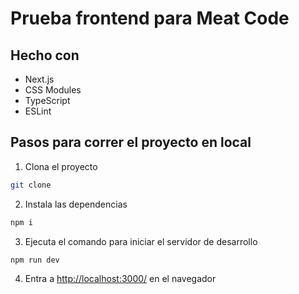 # Prueba frontend para Meat Code

## Hecho con

- Next.js
- CSS Modules
- TypeScript
- ESLint

## Pasos para correr el proyecto en local

1. Clona el proyecto

```bash
git clone 
```

2. Instala las dependencias

```bash
npm i
```

3. Ejecuta el comando para iniciar el servidor de desarrollo

```bash
npm run dev
```

4. Entra a <http://localhost:3000/> en el navegador
